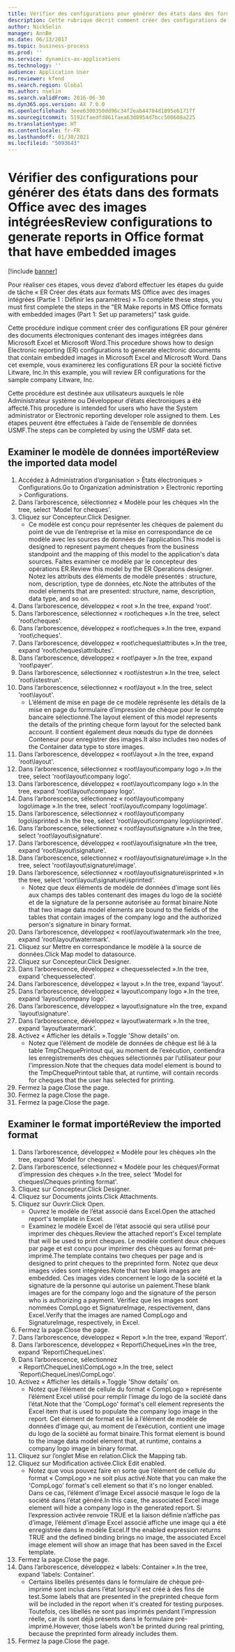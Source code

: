 ```yaml
---
title: Vérifier des configurations pour générer des états dans des formats Office avec des images intégrées
description: Cette rubrique décrit comment créer des configurations de gestion des états électroniques pour générer des documents électroniques contenant des images intégrées. (Partie 1 - Définir les paramètres).
author: NickSelin
manager: AnnBe
ms.date: 06/13/2017
ms.topic: business-process
ms.prod: ''
ms.service: dynamics-ax-applications
ms.technology: ''
audience: Application User
ms.reviewer: kfend
ms.search.region: Global
ms.author: nselin
ms.search.validFrom: 2016-06-30
ms.dyn365.ops.version: AX 7.0.0
ms.openlocfilehash: 3eee6300350dd96c34f2eab44704d1895e6171ff
ms.sourcegitcommit: 5192cfaedfd861faea63d8954d7bcc500608a225
ms.translationtype: HT
ms.contentlocale: fr-FR
ms.lasthandoff: 01/30/2021
ms.locfileid: "5093643"
---
```

# <a name="review-configurations-to-generate-reports-in-office-format-that-have-embedded-images"></a><span data-ttu-id="1a5fa-104">Vérifier des configurations pour générer des états dans des formats Office avec des images intégrées</span><span class="sxs-lookup"><span data-stu-id="1a5fa-104">Review configurations to generate reports in Office format that have embedded images</span></span>

[!include [banner](../../includes/banner.md)]

<span data-ttu-id="1a5fa-105">Pour réaliser ces étapes, vous devez d’abord effectuer les étapes du guide de tâche « ER Créer des états aux formats MS Office avec des images intégrées (Partie 1 : Définir les paramètres) ».</span><span class="sxs-lookup"><span data-stu-id="1a5fa-105">To complete these steps, you must first complete the steps in the "ER Make reports in MS Office formats with embedded images (Part 1: Set up parameters)" task guide.</span></span>

<span data-ttu-id="1a5fa-106">Cette procédure indique comment créer des configurations ER pour générer des documents électroniques contenant des images intégrées dans Microsoft Excel et Microsoft Word.</span><span class="sxs-lookup"><span data-stu-id="1a5fa-106">This procedure shows how to design Electronic reporting (ER) configurations to generate electronic documents that contain embedded images in Microsoft Excel and Microsoft Word.</span></span> <span data-ttu-id="1a5fa-107">Dans cet exemple, vous examinerez les configurations ER pour la société fictive Litware, Inc.</span><span class="sxs-lookup"><span data-stu-id="1a5fa-107">In this example, you will review ER configurations for the sample company Litware, Inc.</span></span> 

<span data-ttu-id="1a5fa-108">Cette procédure est destinée aux utilisateurs auxquels le rôle Administrateur système ou Développeur d’états électroniques a été affecté.</span><span class="sxs-lookup"><span data-stu-id="1a5fa-108">This procedure is intended for users who have the System administrator or Electronic reporting developer role assigned to them.</span></span> <span data-ttu-id="1a5fa-109">Les étapes peuvent être effectuées à l’aide de l’ensemble de données USMF.</span><span class="sxs-lookup"><span data-stu-id="1a5fa-109">The steps can be completed by using the USMF data set.</span></span>


## <a name="review-the-imported-data-model"></a><span data-ttu-id="1a5fa-110">Examiner le modèle de données importé</span><span class="sxs-lookup"><span data-stu-id="1a5fa-110">Review the imported data model</span></span>
1. <span data-ttu-id="1a5fa-111">Accédez à Administration d’organisation > États électroniques > Configurations.</span><span class="sxs-lookup"><span data-stu-id="1a5fa-111">Go to Organization administration > Electronic reporting > Configurations.</span></span>
2. <span data-ttu-id="1a5fa-112">Dans l’arborescence, sélectionnez « Modèle pour les chèques »</span><span class="sxs-lookup"><span data-stu-id="1a5fa-112">In the tree, select 'Model for cheques'.</span></span>
3. <span data-ttu-id="1a5fa-113">Cliquez sur Concepteur.</span><span class="sxs-lookup"><span data-stu-id="1a5fa-113">Click Designer.</span></span>
    * <span data-ttu-id="1a5fa-114">Ce modèle est conçu pour représenter les chèques de paiement du point de vue de l’entreprise et la mise en correspondance de ce modèle avec les sources de données de l’application.</span><span class="sxs-lookup"><span data-stu-id="1a5fa-114">This model is designed to represent payment cheques from the business standpoint and the mapping of this model to the application's data sources.</span></span> <span data-ttu-id="1a5fa-115">Faites examiner ce modèle par le concepteur des opérations ER.</span><span class="sxs-lookup"><span data-stu-id="1a5fa-115">Review this model by the ER Operations designer.</span></span> <span data-ttu-id="1a5fa-116">Notez les attributs des éléments de modèle présentés : structure, nom, description, type de données, etc.</span><span class="sxs-lookup"><span data-stu-id="1a5fa-116">Note the attributes of the model elements that are presented: structure, name, description, data type, and so on.</span></span>   
4. <span data-ttu-id="1a5fa-117">Dans l’arborescence, développez « root ».</span><span class="sxs-lookup"><span data-stu-id="1a5fa-117">In the tree, expand 'root'.</span></span>
5. <span data-ttu-id="1a5fa-118">Dans l’arborescence, sélectionnez « root\cheques ».</span><span class="sxs-lookup"><span data-stu-id="1a5fa-118">In the tree, select 'root\cheques'.</span></span>
6. <span data-ttu-id="1a5fa-119">Dans l’arborescence, développez « root\cheques ».</span><span class="sxs-lookup"><span data-stu-id="1a5fa-119">In the tree, expand 'root\cheques'.</span></span>
7. <span data-ttu-id="1a5fa-120">Dans l’arborescence, développez « root\cheques\attributes ».</span><span class="sxs-lookup"><span data-stu-id="1a5fa-120">In the tree, expand 'root\cheques\attributes'.</span></span>
8. <span data-ttu-id="1a5fa-121">Dans l’arborescence, développez « root\payer ».</span><span class="sxs-lookup"><span data-stu-id="1a5fa-121">In the tree, expand 'root\payer'.</span></span>
9. <span data-ttu-id="1a5fa-122">Dans l’arborescence, sélectionnez « root\istestrun ».</span><span class="sxs-lookup"><span data-stu-id="1a5fa-122">In the tree, select 'root\istestrun'.</span></span>
10. <span data-ttu-id="1a5fa-123">Dans l’arborescence, sélectionnez « root\layout ».</span><span class="sxs-lookup"><span data-stu-id="1a5fa-123">In the tree, select 'root\layout'.</span></span>
    * <span data-ttu-id="1a5fa-124">L’élément de mise en page de ce modèle représente les détails de la mise en page du formulaire d’impression de chèque pour le compte bancaire sélectionné.</span><span class="sxs-lookup"><span data-stu-id="1a5fa-124">The layout element of this model represents the details of the printing cheque form layout for the selected bank account.</span></span> <span data-ttu-id="1a5fa-125">Il contient également deux nœuds du type de données Conteneur pour enregistrer des images.</span><span class="sxs-lookup"><span data-stu-id="1a5fa-125">It also includes two nodes of the Container data type to store images.</span></span>   
11. <span data-ttu-id="1a5fa-126">Dans l’arborescence, développez « root\layout ».</span><span class="sxs-lookup"><span data-stu-id="1a5fa-126">In the tree, expand 'root\layout'.</span></span>
12. <span data-ttu-id="1a5fa-127">Dans l’arborescence, sélectionnez « root\layout\company logo ».</span><span class="sxs-lookup"><span data-stu-id="1a5fa-127">In the tree, select 'root\layout\company logo'.</span></span>
13. <span data-ttu-id="1a5fa-128">Dans l’arborescence, développez « root\layout\company logo ».</span><span class="sxs-lookup"><span data-stu-id="1a5fa-128">In the tree, expand 'root\layout\company logo'.</span></span>
14. <span data-ttu-id="1a5fa-129">Dans l’arborescence, sélectionnez « root\layout\company logo\image ».</span><span class="sxs-lookup"><span data-stu-id="1a5fa-129">In the tree, select 'root\layout\company logo\image'.</span></span>
15. <span data-ttu-id="1a5fa-130">Dans l’arborescence, sélectionnez « root\layout\company logo\isprinted ».</span><span class="sxs-lookup"><span data-stu-id="1a5fa-130">In the tree, select 'root\layout\company logo\isprinted'.</span></span>
16. <span data-ttu-id="1a5fa-131">Dans l’arborescence, sélectionnez « root\layout\signature ».</span><span class="sxs-lookup"><span data-stu-id="1a5fa-131">In the tree, select 'root\layout\signature'.</span></span>
17. <span data-ttu-id="1a5fa-132">Dans l’arborescence, développez « root\layout\signature »</span><span class="sxs-lookup"><span data-stu-id="1a5fa-132">In the tree, expand 'root\layout\signature'.</span></span>
18. <span data-ttu-id="1a5fa-133">Dans l’arborescence, sélectionnez « root\layout\signature\image ».</span><span class="sxs-lookup"><span data-stu-id="1a5fa-133">In the tree, select 'root\layout\signature\image'.</span></span>
19. <span data-ttu-id="1a5fa-134">Dans l’arborescence, sélectionnez « root\layout\signature\isprinted ».</span><span class="sxs-lookup"><span data-stu-id="1a5fa-134">In the tree, select 'root\layout\signature\isprinted'.</span></span>
    * <span data-ttu-id="1a5fa-135">Notez que deux éléments de modèle de données d’image sont liés aux champs des tables contenant des images du logo de la société et de la signature de la personne autorisée au format binaire.</span><span class="sxs-lookup"><span data-stu-id="1a5fa-135">Note that two image data model elements are bound to the fields of the tables that contain images of the company logo and the authorized person's signature in binary format.</span></span>  
20. <span data-ttu-id="1a5fa-136">Dans l’arborescence, développez « root\layout\watermark »</span><span class="sxs-lookup"><span data-stu-id="1a5fa-136">In the tree, expand 'root\layout\watermark'.</span></span>
21. <span data-ttu-id="1a5fa-137">Cliquez sur Mettre en correspondance le modèle à la source de données.</span><span class="sxs-lookup"><span data-stu-id="1a5fa-137">Click Map model to datasource.</span></span>
22. <span data-ttu-id="1a5fa-138">Cliquez sur Concepteur.</span><span class="sxs-lookup"><span data-stu-id="1a5fa-138">Click Designer.</span></span>
23. <span data-ttu-id="1a5fa-139">Dans l’arborescence, développez « chequesselected ».</span><span class="sxs-lookup"><span data-stu-id="1a5fa-139">In the tree, expand 'chequesselected'.</span></span>
24. <span data-ttu-id="1a5fa-140">Dans l’arborescence, développez « layout ».</span><span class="sxs-lookup"><span data-stu-id="1a5fa-140">In the tree, expand 'layout'.</span></span>
25. <span data-ttu-id="1a5fa-141">Dans l’arborescence, développez « layout\company logo ».</span><span class="sxs-lookup"><span data-stu-id="1a5fa-141">In the tree, expand 'layout\company logo'.</span></span>
26. <span data-ttu-id="1a5fa-142">Dans l’arborescence, développez « layout\signature »</span><span class="sxs-lookup"><span data-stu-id="1a5fa-142">In the tree, expand 'layout\signature'.</span></span>
27. <span data-ttu-id="1a5fa-143">Dans l’arborescence, développez « layout\watermark ».</span><span class="sxs-lookup"><span data-stu-id="1a5fa-143">In the tree, expand 'layout\watermark'.</span></span>
28. <span data-ttu-id="1a5fa-144">Activez « Afficher les détails ».</span><span class="sxs-lookup"><span data-stu-id="1a5fa-144">Toggle 'Show details' on.</span></span>
    * <span data-ttu-id="1a5fa-145">Notez que l’élément de modèle de données de chèque est lié à la table TmpChequePrintout qui, au moment de l’exécution, contiendra les enregistrements des chèques sélectionnés par l’utilisateur pour l’impression.</span><span class="sxs-lookup"><span data-stu-id="1a5fa-145">Note that the cheques data model element is bound to the TmpChequePrintout table that, at runtime, will contain records for cheques that the user has selected for printing.</span></span>   
29. <span data-ttu-id="1a5fa-146">Fermez la page.</span><span class="sxs-lookup"><span data-stu-id="1a5fa-146">Close the page.</span></span>
30. <span data-ttu-id="1a5fa-147">Fermez la page.</span><span class="sxs-lookup"><span data-stu-id="1a5fa-147">Close the page.</span></span>
31. <span data-ttu-id="1a5fa-148">Fermez la page.</span><span class="sxs-lookup"><span data-stu-id="1a5fa-148">Close the page.</span></span>

## <a name="review-the-imported-format"></a><span data-ttu-id="1a5fa-149">Examiner le format importé</span><span class="sxs-lookup"><span data-stu-id="1a5fa-149">Review the imported format</span></span>
1. <span data-ttu-id="1a5fa-150">Dans l’arborescence, développez « Modèle pour les chèques »</span><span class="sxs-lookup"><span data-stu-id="1a5fa-150">In the tree, expand 'Model for cheques'.</span></span>
2. <span data-ttu-id="1a5fa-151">Dans l’arborescence, sélectionnez « Modèle pour les chèques\Format d’impression des chèques ».</span><span class="sxs-lookup"><span data-stu-id="1a5fa-151">In the tree, select 'Model for cheques\Cheques printing format'.</span></span>
3. <span data-ttu-id="1a5fa-152">Cliquez sur Concepteur.</span><span class="sxs-lookup"><span data-stu-id="1a5fa-152">Click Designer.</span></span>
4. <span data-ttu-id="1a5fa-153">Cliquez sur Documents joints.</span><span class="sxs-lookup"><span data-stu-id="1a5fa-153">Click Attachments.</span></span>
5. <span data-ttu-id="1a5fa-154">Cliquez sur Ouvrir.</span><span class="sxs-lookup"><span data-stu-id="1a5fa-154">Click Open.</span></span>
    * <span data-ttu-id="1a5fa-155">Ouvrez le modèle de l’état associé dans Excel.</span><span class="sxs-lookup"><span data-stu-id="1a5fa-155">Open the attached report's template in Excel.</span></span>  
    * <span data-ttu-id="1a5fa-156">Examinez le modèle Excel de l’état associé qui sera utilisé pour imprimer des chèques.</span><span class="sxs-lookup"><span data-stu-id="1a5fa-156">Review the attached report's Excel template that will be used to print cheques.</span></span> <span data-ttu-id="1a5fa-157">Le modèle contient deux chèques par page et est conçu pour imprimer des chèques au format pré-imprimé.</span><span class="sxs-lookup"><span data-stu-id="1a5fa-157">The template contains two cheques per page and is designed to print cheques to the preprinted form.</span></span> <span data-ttu-id="1a5fa-158">Notez que deux images vides sont intégrées.</span><span class="sxs-lookup"><span data-stu-id="1a5fa-158">Note that two blank images are embedded.</span></span> <span data-ttu-id="1a5fa-159">Ces images vides concernent le logo de la société et la signature de la personne qui autorise un paiement.</span><span class="sxs-lookup"><span data-stu-id="1a5fa-159">These blank images are for the company logo and the signature of the person who is authorizing a payment.</span></span> <span data-ttu-id="1a5fa-160">Vérifiez que les images sont nommées CompLogo et SignatureImage, respectivement, dans Excel.</span><span class="sxs-lookup"><span data-stu-id="1a5fa-160">Verify that the images are named CompLogo and SignatureImage, respectively, in Excel.</span></span>   
6. <span data-ttu-id="1a5fa-161">Fermez la page.</span><span class="sxs-lookup"><span data-stu-id="1a5fa-161">Close the page.</span></span>
7. <span data-ttu-id="1a5fa-162">Dans l’arborescence, développez « Report ».</span><span class="sxs-lookup"><span data-stu-id="1a5fa-162">In the tree, expand 'Report'.</span></span>
8. <span data-ttu-id="1a5fa-163">Dans l’arborescence, développez « Report\ChequeLines »</span><span class="sxs-lookup"><span data-stu-id="1a5fa-163">In the tree, expand 'Report\ChequeLines'.</span></span>
9. <span data-ttu-id="1a5fa-164">Dans l’arborescence, sélectionnez « Report\ChequeLines\CompLogo ».</span><span class="sxs-lookup"><span data-stu-id="1a5fa-164">In the tree, select 'Report\ChequeLines\CompLogo'.</span></span>
10. <span data-ttu-id="1a5fa-165">Activez « Afficher les détails ».</span><span class="sxs-lookup"><span data-stu-id="1a5fa-165">Toggle 'Show details' on.</span></span>
    * <span data-ttu-id="1a5fa-166">Notez que l’élément de cellule du format « CompLogo » représente l’élément Excel utilisé pour remplir l’image du logo de la société dans l’état.</span><span class="sxs-lookup"><span data-stu-id="1a5fa-166">Note that the 'CompLogo' format's cell element represents the Excel item that is used to populate the company logo image in the report.</span></span> <span data-ttu-id="1a5fa-167">Cet élément de format est lié à l’élément de modèle de données d’image qui, au moment de l’exécution, contient une image du logo de la société au format binaire.</span><span class="sxs-lookup"><span data-stu-id="1a5fa-167">This format element is bound to the image data model element that, at runtime, contains a company logo image in binary format.</span></span>   
11. <span data-ttu-id="1a5fa-168">Cliquez sur l’onglet Mise en relation.</span><span class="sxs-lookup"><span data-stu-id="1a5fa-168">Click the Mapping tab.</span></span>
12. <span data-ttu-id="1a5fa-169">Cliquez sur Modification activée.</span><span class="sxs-lookup"><span data-stu-id="1a5fa-169">Click Edit enabled.</span></span>
    * <span data-ttu-id="1a5fa-170">Notez que vous pouvez faire en sorte que l’élément de cellule du format « CompLogo » ne soit plus activé.</span><span class="sxs-lookup"><span data-stu-id="1a5fa-170">Note that you can make the 'CompLogo' format's cell element so that it's no longer enabled.</span></span> <span data-ttu-id="1a5fa-171">Dans ce cas, l’élément d’image Excel associé masque le logo de la société dans l’état généré.</span><span class="sxs-lookup"><span data-stu-id="1a5fa-171">In this case, the associated Excel image element will hide a company logo in the generated report.</span></span> <span data-ttu-id="1a5fa-172">Si l’expression activée renvoie TRUE et la liaison définie n’affiche pas d’image, l’élément d’image Excel associé affiche une image qui a été enregistrée dans le modèle Excel.</span><span class="sxs-lookup"><span data-stu-id="1a5fa-172">If the enabled expression returns TRUE and the defined binding brings no image, the associated Excel image element will show an image that has been saved in the Excel template.</span></span>   
13. <span data-ttu-id="1a5fa-173">Fermez la page.</span><span class="sxs-lookup"><span data-stu-id="1a5fa-173">Close the page.</span></span>
14. <span data-ttu-id="1a5fa-174">Dans l’arborescence, développez « labels: Container ».</span><span class="sxs-lookup"><span data-stu-id="1a5fa-174">In the tree, expand 'labels: Container'.</span></span>
    * <span data-ttu-id="1a5fa-175">Certains libellés présentés dans le formulaire de chèque pré-imprimé sont inclus dans l’état lorsqu’il est créé à des fins de test.</span><span class="sxs-lookup"><span data-stu-id="1a5fa-175">Some labels that are presented in the preprinted cheque form will be included in the report when it's created for testing purposes.</span></span> <span data-ttu-id="1a5fa-176">Toutefois, ces libellés ne sont pas imprimés pendant l’impression réelle, car ils sont déjà présents dans le formulaire pré-imprimé.</span><span class="sxs-lookup"><span data-stu-id="1a5fa-176">However, those labels won't be printed during real printing, because the preprinted form already includes them.</span></span>  
15. <span data-ttu-id="1a5fa-177">Fermez la page.</span><span class="sxs-lookup"><span data-stu-id="1a5fa-177">Close the page.</span></span>

